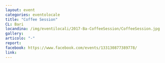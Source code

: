 ```yaml
---
layout: event
categories: eventolocale
title: "Coffee Session"
CL: Bari
locandina: /img/eventilocali/2017-Ba-CoffeeSession/CoffeeSession.jpg
gallery:
articolo: "-"
report:
facebook: https://www.facebook.com/events/133130877389778/
link: 
---
```

